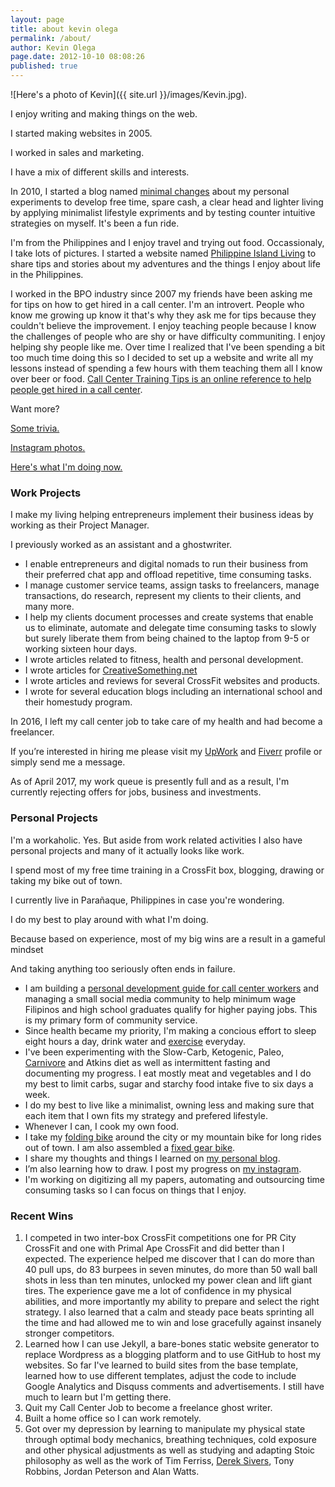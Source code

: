 ```yaml
---
layout: page
title: about kevin olega
permalink: /about/
author: Kevin Olega
page.date: 2012-10-10 08:08:26
published: true
---
```

![Here's a photo of Kevin]({{ site.url }}/images/Kevin.jpg).

I enjoy writing and making things on the web.

I started making websites in 2005.

I worked in sales and marketing.

I have a mix of different skills and interests.

In 2010, I started a blog named [minimal changes](http://minimalchanges.com) about my personal experiments to develop free time, spare cash, a clear head and lighter living by applying minimalist lifestyle expriments and by testing counter intuitive strategies on myself. It's been a fun ride.

I'm from the Philippines and I enjoy travel and trying out food. Occassionaly, I take lots of pictures. I started a website named [Philippine Island Living](http://philippineislandliving.com) to share tips and stories about my adventures and the things I enjoy about life in the Philippines.

I worked in the BPO industry since 2007 my friends have been asking me for tips on how to get hired in a call center. I'm an introvert. People who know me growing up know it that's why they ask me for tips because they couldn't believe the improvement. I enjoy teaching people because I know the challenges of people who are shy or have difficulty communiting. I enjoy helping shy people like me. Over time I realized that I've been spending a bit too much time doing this so I decided to set up a website and write all my lessons instead of spending a few hours with them teaching them all I know over beer or food. [Call Center Training Tips is an online reference to help people get hired in a call center](http://callcentertrainingtips.com).

Want more?

[Some trivia.](http://kevinolega.com/trivia)

[Instagram photos.](http://instagram.com/kevinolega)

[Here's what I'm doing now.](http://kevinolega.com/now)

### Work Projects

I make my living helping entrepreneurs implement their business ideas by working as their Project Manager. 

I previously worked as an assistant and a ghostwriter.

*   I enable entrepreneurs and digital nomads to run their business from their preferred chat app and offload repetitive, time consuming tasks.
*   I manage customer service teams, assign tasks to freelancers, manage transactions, do research, represent my clients to their clients, and many more.
*   I help my clients document processes and create systems that enable us to eliminate, automate and delegate time consuming tasks to slowly but surely liberate them from being chained to the laptop from 9-5 or working sixteen hour days.
*   I wrote articles related to fitness, health and personal development.
*   I wrote articles for [CreativeSomething.net](http://creativesomething.net)
*   I wrote articles and reviews for several CrossFit websites and products.
*   I wrote for several education blogs including an international school and their homestudy program.

In 2016, I left my call center job to take care of my health and had become a freelancer.

If you’re interested in hiring me please visit my [UpWork](http://www.upwork.com/o/profiles/users/_~0173d4ebd3d5f0b659/) and [Fiverr](http://fiverr.com/kevinolega/) profile or simply send me a message.

As of April 2017, my work queue is presently full and as a result, I'm currently rejecting offers for jobs, business and investments.

### Personal Projects

I'm a workaholic. Yes. But aside from work related activities I also have personal projects and many of it actually looks like work.

I spend most of my free time training in a CrossFit box, blogging, drawing or taking my bike out of town.

I currently live in Parañaque, Philippines in case you're wondering.

I do my best to play around with what I'm doing. 

Because based on experience, most of my big wins are a result in a gameful mindset 

And taking anything too seriously often ends in failure.

*   I am building a [personal development guide for call center workers](http://www.callcentertrainingtips.com/start) and managing a small social media community to help minimum wage Filipinos and high school graduates qualify for higher paying jobs. This is my primary form of community service.
*   Since health became my priority, I'm making a concious effort to sleep eight hours a day, drink water and [exercise](https://philippineislandliving.com/prcity) everyday.
*   I've been experimenting with the Slow-Carb, Ketogenic, Paleo, [Carnivore](http://philippineislandliving.com/carnivore-diet-philippines-first-attempt/) and Atkins diet as well as intermittent fasting and documenting my progress. I eat mostly meat and vegetables and I do my best to limit carbs, sugar and starchy food intake five to six days a week.
*   I do my best to live like a minimalist, owning less and making sure that each item that I own fits my strategy and prefered lifestyle.
*   Whenever I can, I cook my own food.
*   I take my [folding bike](http://philippineislandliving.com/giant-fd806-folding-bike-review/) around the city or my mountain bike for long rides out of town. I am also assembled a [fixed gear bike](https://philippineislandliving.com/fixed-gear/).
*   I share my thoughts and things I learned on [my personal blog](http://minimalchanges.com).
*   I’m also learning how to draw. I post my progress on [my instagram](http://instagram.com/kevinolega/).
*   I'm working on digitizing all my papers, automating and outsourcing time consuming tasks so I can focus on things that I enjoy.

### Recent Wins

1.  I competed in two inter-box CrossFit competitions one for PR City CrossFit and one with Primal Ape CrossFit and did better than I expected. The experience helped me discover that I can do more than 40 pull ups, do 83 burpees in seven minutes, do more than 50 wall ball shots in less than ten minutes, unlocked my power clean and lift giant tires. The experience gave me a lot of confidence in my physical abilities, and more importantly my ability to prepare and select the right strategy. I also learned that a calm and steady pace beats sprinting all the time and had allowed me to win and lose gracefully against insanely stronger competitors.
2.  Learned how I can use Jekyll, a bare-bones static website generator to replace Wordpress as a blogging platform and to use GitHub to host my websites. So far I've learned to build sites from the base template, learned how to use different templates, adjust the code to include Google Analytics and Disquss comments and advertisements. I still have much to learn but I'm getting there.
3.  Quit my Call Center Job to become a freelance ghost writer.
4.  Built a home office so I can work remotely.
5.  Got over my depression by learning to manipulate my physical state through optimal body mechanics, breathing techniques, cold exposure and other physical adjustments as well as studying and adapting Stoic philosophy as well as the work of Tim Ferriss, [Derek Sivers](http://sivers.org), Tony Robbins, Jordan Peterson and Alan Watts.
